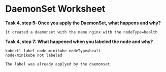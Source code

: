 # DaemonSet Worksheet


__Task 4, step 5: Once you apply the DaemonSet, what happens and why?__

```
It created a daemonset with the name nginx with the nodeType=health
```

__Task 4, step 7: What happened when you labeled the node and why?__

```
kubectl label node minikube nodeType=healt
node/minikube not labeled

The label was already applyed by the daemonset.